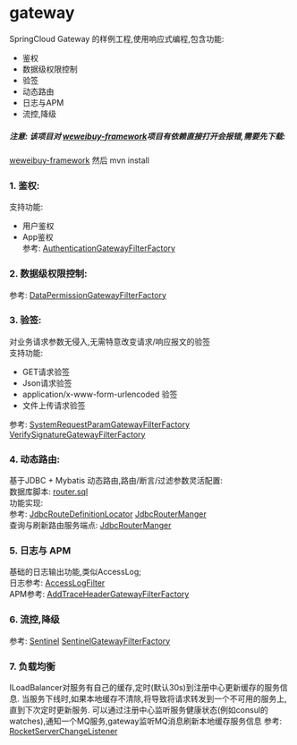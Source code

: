 # gateway
  SpringCloud Gateway 的样例工程,使用响应式编程,包含功能:   
  - 鉴权  
  - 数据级权限控制  
  - 验签  
  - 动态路由  
  - 日志与APM  
  - 流控,降级  

#####  注意: 该项目对 [weweibuy-framework](https://github.com/weweibuy/weweibuy-framework)项目有依赖直接打开会报错,需要先下载:  
 [weweibuy-framework](https://github.com/weweibuy/weweibuy-framework) 然后 mvn install

### 1. 鉴权:
  支持功能:
  - 用户鉴权  
  - App鉴权  
  参考: [AuthenticationGatewayFilterFactory](gateway-filter/src/main/java/com/weweibuy/gateway/route/filter/authorization/AppAuthenticationGatewayFilterFactory.java)

### 2. 数据级权限控制:
  参考: [DataPermissionGatewayFilterFactory](gateway-filter/src/main/java/com/weweibuy/gateway/route/filter/authorization/DataPermissionGatewayFilterFactory.java)


### 3. 验签:
  对业务请求参数无侵入,无需特意改变请求/响应报文的验签     
  支持功能:
  - GET请求验签  
  - Json请求验签  
  - application/x-www-form-urlencoded 验签  
  - 文件上传请求验签

  参考: [SystemRequestParamGatewayFilterFactory](gateway-filter/src/main/java/com/weweibuy/gateway/route/filter/sign/SystemRequestParamGatewayFilterFactory.java)
        [VerifySignatureGatewayFilterFactory](gateway-filter/src/main/java/com/weweibuy/gateway/route/filter/sign/VerifySignatureGatewayFilterFactory.java)

### 4. 动态路由:
  基于JDBC + Mybatis 动态路由,路由/断言/过滤参数灵活配置:   
  数据库脚本: 
  [router.sql](script/router.sql)    
  功能实现:  
  参考: [JdbcRouteDefinitionLocator](gateway-router/src/main/java/com/weweibuy/gateway/router/dynamic/JdbcRouterDefinitionLocator.java)
        [JdbcRouterManger](gateway-router/src/main/java/com/weweibuy/gateway/router/dynamic/JdbcRouterManger.java)  
  查询与刷新路由服务端点:
      [JdbcRouterManger](gateway-router/src/main/java/com/weweibuy/gateway/router/endpoint/RouterManagerEndpoint.java)  

### 5. 日志与 APM
  基础的日志输出功能,类似AccessLog;   
  日志参考: [AccessLogFilter](gateway-filter/src/main/java/com/weweibuy/gateway/route/filter/log/AccessLogFilter.java)   
  APM参考:  [AddTraceHeaderGatewayFilterFactory](gateway-filter/src/main/java/com/weweibuy/gateway/route/filter/trace/AddTraceHeaderGatewayFilterFactory.java)   

### 6. 流控,降级
  参考: [Sentinel](https://github.com/alibaba/Sentinel/wiki/%E7%BD%91%E5%85%B3%E9%99%90%E6%B5%81)
  [SentinelGatewayFilterFactory](gateway-filter/src/main/java/com/weweibuy/gateway/route/filter/sentinel/SentinelGatewayFilterFactory.java)


### 7. 负载均衡
  ILoadBalancer对服务有自己的缓存,定时(默认30s)到注册中心更新缓存的服务信息. 当服务下线时,如果本地缓存不清除,将导致将请求转发到一个不可用的服务上,直到下次定时更新服务.
  可以通过注册中心监听服务健康状态(例如consul的watches),通知一个MQ服务,gateway监听MQ消息刷新本地缓存服务信息
  参考:  [RocketServerChangeListener](gateway-lb/src/main/java/com/weweibuy/gateway/lb/mq/RocketServerChangeListener.java)  

   
